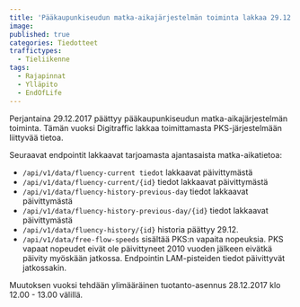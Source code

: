 ```yaml
---
title: 'Pääkaupunkiseudun matka-aikajärjestelmän toiminta lakkaa 29.12.2017'
image: 
published: true
categories: Tiedotteet
traffictypes:
  - Tieliikenne
tags:
  - Rajapinnat
  - Ylläpito
  - EndOfLife
---
```


Perjantaina 29.12.2017 päättyy pääkaupunkiseudun matka-aikajärjestelmän toiminta. Tämän vuoksi Digitraffic lakkaa toimittamasta PKS-järjestelmään
liittyvää tietoa.

Seuraavat endpointit lakkaavat tarjoamasta ajantasaista matka-aikatietoa:
- `/api/v1/data/fluency-current tiedot` lakkaavat päivittymästä
- `/api/v1/data/fluency-current/{id}` tiedot lakkaavat päivittymästä
- `/api/v1/data/fluency-history-previous-day` tiedot lakkaavat päivittymästä
- `/api/v1/data/fluency-history-previous-day/{id}` tiedot lakkaavat päivittymästä
- `/api/v1/data/fluency-history/{id}` historia päättyy 29.12.
- `/api/v1/data/free-flow-speeds` sisältää PKS:n vapaita nopeuksia. PKS vapaat nopeudet eivät ole päivittyneet 2010 vuoden jälkeen eivätkä päivity
myöskään jatkossa. Endpointin LAM-pisteiden tiedot päivittyvät jatkossakin.

Muutoksen vuoksi tehdään ylimääräinen tuotanto-asennus 28.12.2017 klo 12.00 - 13.00 välillä.

